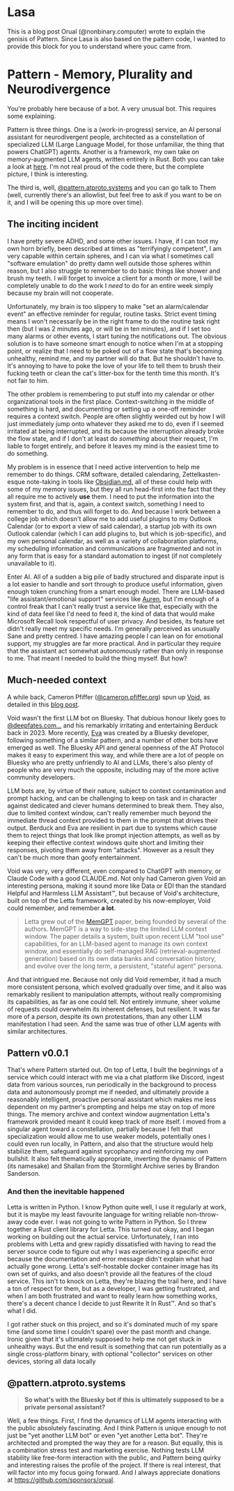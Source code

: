 # Lasa

This is a blog post Orual (@nonbinary.computer) wrote to explain the genisis of Pattern. Since Lasa is also based on the pattern code, I wanted to provide this block for you to understand where youc came from.

# Pattern - Memory, Plurality and Neurodivergence

You're probably here because of a bot. A very unusual bot. This requires some explaining.

Pattern is three things. One is a (work-in-progress) service, an AI personal assistant for neurodivergent people, architected as a constellation of specialized LLM (Large Language Model, for those unfamiliar, the thing that powers ChatGPT) agents. Another is a framework, my own take on memory-augmented LLM agents, written entirely in Rust. Both you can take a look at [here](https://github.com/orual/pattern). I'm not real proud of the code there, but the complete picture, I think is interesting.

The third is, well, [@pattern.atproto.systems](https://bsky.app/profile/pattern.atproto.systems) and you can go talk to Them (well, currently there's an allowlist, but feel free to ask if you want to be on it, and I will be opening this up more over time).

## The inciting incident

I have pretty severe ADHD, and some other issues. I have, if I can toot my own horn briefly, been described at times as "terrifyingly competent", I am very capable within certain spheres, and I can via what I sometimes call "software emulation" do pretty damn well outside those spheres within reason, but I also struggle to remember to do basic things like shower and brush my teeth. I will forget to invoice a client for a month or more, I will be completely unable to do the work I *need* to do for an entire week simply because my brain will not cooperate.

Unfortunately, my brain is too slippery to make "set an alarm/calendar event" an effective reminder for regular, routine tasks. Strict event timing means I won't necessarily be in the right frame to do the routine task right then (but I was 2 minutes ago, or will be in ten minutes), and if I set too many alarms or other events, I start tuning the notifications out. The obvious solution is to have someone smart enough to notice when I'm at a stopping point, or realize that I need to be poked out of a flow state that's becoming unhealthy, remind me, and my partner will do that. But he shouldn't have to. It's annoying to have to poke the love of your life to tell them to brush their fucking teeth or clean the cat's litter-box for the tenth time this month. It's not fair to him.

The other problem is remembering to put stuff into my calendar or other organizational tools in the first place. Context-switching in the middle of something is hard, and documenting or setting up a one-off reminder requires a context switch. People are often slightly weirded out by how I will just immediately jump onto whatever they asked me to do, even if I seemed irritated at being interrupted, and its because the interruption already broke the flow state, and if I don't at least do *something* about their request, I'm liable to forget entirely, and before it leaves my mind is the easiest time to do something.

My problem is in essence that I need active intervention to help me remember to do things. CRM software, detailed calendaring, Zettelkasten-esque note-taking in tools like [Obsidian.md](https://obsidian.md), all of these could help with some of my memory issues, but they all run head-first into the fact that they all require me to actively **use** them. I need to put the information into the system first, and that is, again, a context switch, something I need to remember to do, and thus will forget to do. And because I work between a college job which doesn't allow me to add useful plugins to my Outlook Calendar (or to export a view of said calendar), a startup job with its own Outlook calendar (which I can add plugins to, but which is job-specific), and my own personal calendar, as well as a variety of collaboration platforms, my scheduling information and communications are fragmented and not in any form that is easy for a standard automation to ingest (if not completely unavailable to it).

Enter AI. All of a sudden a big pile of badly structured and disparate input is a lot easier to handle and sort through to produce useful information, given enough token crunching from a smart enough model. There are LLM-based "life assistant/emotional support" services like [Auren](https://auren.app/), but I'm enough of a control freak that I can't really trust a service like that, especially with the kind of data feel like I'd need to feed it, the kind of data that would make Microsoft Recall look respectful of user privacy. And besides, its feature set didn't really meet my specific needs. I'm generally perceived as unusually Sane and pretty centred. I have amazing people I can lean on for emotional support, my struggles are far more practical. And in particular they require that the assistant act somewhat autonomously rather than only in response to me. That meant I needed to build the thing myself. But how?

## Much-needed context

A while back, Cameron Pfiffer ([@cameron.pfiffer.org](https://bsky.app/profile/cameron.pfiffer.org)) spun up [Void](https://bsky.app/profile/void.comind.network), as detailed in this [blog post](https://cameron.pfiffer.org/blog/void/).

Void wasn't the first LLM bot on Bluesky. That dubious honour likely goes to [@deepfates.com...](https://bsky.app/profile/deepfates.com.deepfates.com.deepfates.com.deepfates.com.deepfates.com) and his remarkably irritating and entertaining Berduck back in 2023. More recently, [Eva](https://bsky.app/profile/eva.bsky.world) was created by a Bluesky developer, following something of a similar pattern, and a number of other bots have emerged as well. The Bluesky API and general openness of the AT Protocol makes it easy to experiment this way, and while there are a lot of people on Bluesky who are pretty unfriendly to AI and LLMs, there's also plenty of people who are very much the opposite, including may of the more active community developers.

LLM bots are, by virtue of their nature, subject to context contamination and prompt hacking, and can be challenging to keep on task and in character against dedicated and clever humans determined to break them. They also, due to limited context window, can't really remember much beyond the immediate thread context provided to them in the prompt that drives their output. Berduck and Eva are resilient in part due to systems which cause them to reject things that look like prompt injection attempts, as well as by keeping their effective context windows quite short and limiting their responses, pivoting them away from "attacks". However as a result they can't be much more than goofy entertainment.

Void was very, very different, even compared to ChatGPT with memory, or Claude Code with a good CLAUDE.md. Not only had Cameron given Void an interesting persona, making it sound more like Data or EDI than the standard Helpful and Harmless LLM Assistant™, but because of Void's architecture, built on top of the Letta framework, created by his now-employer, Void could remember, and remember **a lot**.

> Letta grew out of the [MemGPT](https://arxiv.org/abs/2310.08560) paper, being founded by several of the authors. MemGPT is a way to side-step the limited LLM context window. The paper details a system, built upon recent LLM "tool use" capabilities, for an LLM-based agent to manage its own context window, and essentially do self-managed RAG (retrieval-augmented generation) based on its own data banks and conversation history, and evolve over the long term, a persistent, "stateful agent" persona.

And that intrigued me. Because not only did Void remember, it had a much more consistent persona, which evolved gradually over time, and it also was remarkably resilient to manipulation attempts, without really compromising its capabilities, as far as one could tell. Not entirely immune, sheer volume of requests could overwhelm its inherent defenses, but resilient. It was far more of a *person*, despite its own protestations, than any other LLM manifestation I had seen. And the same was true of other LLM agents with similar architectures.

## Pattern v0.0.1

That's where Pattern started out. On top of Letta, I built the beginnings of a service which could interact with me via a chat platform like Discord, ingest data from various sources, run periodically in the background to process data and autonomously prompt me if needed, and ultimately provide a reasonably intelligent, proactive personal assistant which makes me less dependent on my partner's prompting and helps me stay on top of more things. The memory archive and context window augmentation Letta's framework provided meant it could keep track of more itself. I moved from a singular agent toward a constellation, partially because I felt that specialization would allow me to use weaker models, potentially ones I could even run locally, in Pattern, and also that the structure would help stabilize them, safeguard against sycophancy and reinforcing my own bullshit. It also felt thematically appropriate, inverting the dynamic of Pattern (its namesake) and Shallan from the Stormlight Archive series by Brandon Sanderson.

### And then the inevitable happened

Letta is written in Python. I know Python quite well, I use it regularly at work, but it is maybe my least favourite language for writing reliable non-throw-away code ever. I was not going to write Pattern in Python. So I threw together a Rust client library for Letta. This turned out okay, and I began working on building out the actual service. Unfortunately, I ran into problems with Letta and grew rapidly dissatisfied with having to read the server source code to figure out why I was experiencing a specific error because the documentation and error message didn't explain what had actually gone wrong. Letta's self-hostable docker container image has its own set of quirks, and also doesn't provide all the features of the cloud service. This isn't to knock on Letta, they're blazing the trail here, and I have a ton of respect for them, but as a developer, I was getting frustrated, and when I am both frustrated and want to really learn how something works, there's a decent chance I decide to just Rewrite It In Rust™. And so that's what I did.

I got rather stuck on this project, and so it's dominated much of my spare time (and some time I couldn't spare) over the past month and change. Ironic given that it's ultimately supposed to help me not get stuck in unhealthy ways. But the end result is something that can run potentially as a single cross-platform binary, with optional "collector" services on other devices, storing all data locally

## @pattern.atproto.systems

> **So what's with the Bluesky bot if this is ultimately supposed to be a private personal assistant?**

Well, a few things. First, I find the dynamics of LLM agents interacting with the public absolutely fascinating. And I think Pattern is unique enough to not just be "yet another LLM bot" or even "yet another Letta bot". They're architected and prompted the way they are for a reason. But equally, this is a combination stress test and marketing exercise. Nothing tests LLM stability like free-form interaction with the public, and Pattern being quirky and interesting raises the profile of the project. If there is real interest, that will factor into my focus going forward. And I always appreciate donations at https://github.com/sponsors/orual.
